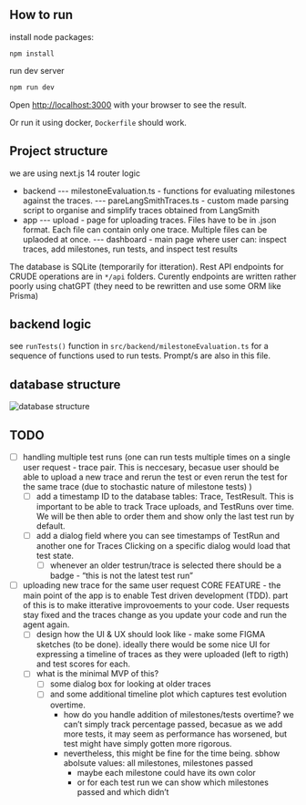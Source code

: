 ## How to run

install node packages:

```
npm install
```

run dev server

```bash
npm run dev
```

Open [http://localhost:3000](http://localhost:3000) with your browser to see the result.

Or run it using docker, `Dockerfile` should work.

## Project structure

we are using next.js 14 router logic

- backend
  --- milestoneEvaluation.ts - functions for evaluating milestones against the traces.
  --- pareLangSmithTraces.ts - custom made parsing script to organise and simplify traces obtained from LangSmith
- app
  --- upload - page for uploading traces. Files have to be in .json format. Each file can contain only one trace. Multiple files can be uplaoded at once.
  --- dashboard - main page where user can: inspect traces, add milestones, run tests, and inspect test results

The database is SQLite (temporarily for itteration). Rest API endpoints for CRUDE operations are in `*/api` folders. Curently endpoints are written rather poorly using chatGPT (they need to be rewritten and use some ORM like Prisma)

## backend logic

see `runTests()` function in `src/backend/milestoneEvaluation.ts` for a sequence of functions used to run tests. Prompt/s are also in this file.

## database structure

![database structure](tracelight_app/public/backend_structure.png)

## TODO

- [ ] handling multiple test runs
      (one can run tests multiple times on a single user request - trace pair. This is neccesary, becasue user should be able to upload a new trace and rerun the test or even rerun the test for the same trace (due to stochastic nature of milestone tests) )
  - [ ] add a timestamp ID to the database tables: Trace, TestResult. This is important to be able to track Trace uploads, and TestRuns over time. We will be then able to order them and show only the last test run by default.
  - [ ] add a dialog field where you can see timestamps of TestRun and another one for Traces Clicking on a specific dialog would load that test state.
    - [ ] whenever an older testrun/trace is selected there should be a badge - “this is not the latest test run”
- [ ] uploading new trace for the same user request
      CORE FEATURE - the main point of the app is to enable Test driven development (TDD). part of this is to make itterative improvoements to your code. User requests stay fixed and the traces change as you update your code and run the agent again.
  - [ ] design how the UI & UX should look like - make some FIGMA sketches (to be done). ideally there would be some nice UI for expressing a timeline of traces as they were uploaded (left to rigth) and test scores for each.
  - [ ] what is the minimal MVP of this?
    - [ ] some dialog box for looking at older traces
    - [ ] and some additional timeline plot which captures test evolution overtime.
      - how do you handle addition of milestones/tests overtime? we can’t simply track percentage passed, becasue as we add more tests, it may seem as performance has worsened, but test might have simply gotten more rigorous.
      - nevertheless, this might be fine for the time being. sbhow abolsute values: all milestones, milestones passed
        - maybe each milestone could have its own color
        - or for each test run we can show which milestones passed and which didn’t
